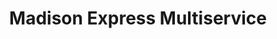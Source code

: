 ---
title: "Madison Express Multiservice"
url: /perth-amboy/madison-express-multiservice/
shop: Dorfladen
---